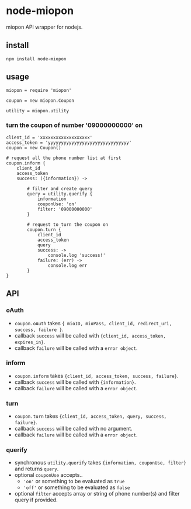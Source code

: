 # node-miopon
miopon API wrapper for nodejs.

## install
`npm install node-miopon`

## usage
`miopon = require 'miopon'`

`coupon = new miopon.Coupon`

`utility = miopon.utility`


### turn the coupon of number '09000000000' on
    client_id = 'xxxxxxxxxxxxxxxxxxx'
    access_token = 'yyyyyyyyyyyyyyyyyyyyyyyyyyyyyyy'        
    coupon = new Coupon()

    # request all the phone number list at first
    coupon.inform {
        client_id
        access_token
        success: ({information}) ->

            # filter and create query
            query = utility.querify {
                information
                couponUse: 'on'
                filter: '09000000000'
            }

            # request to turn the coupon on
            coupon.turn {
                client_id
                access_token
                query
                success: ->
                    console.log 'success!'
                failure: (err) ->
                    console.log err
            }
    }




## API

### oAuth

- `coupon.oAuth` takes `{ mioID, mioPass, client_id, redirect_uri, success, failure }`.
- callback `success` will be called with `{client_id, access_token, expires_in}`.
- callback `failure`  will be called with a `error object`.

### inform

- `coupon.inform` takes `{client_id, access_token, success, failure}`.
- callback `success` will be called with `{information}`.
- callback `failure`  will be called with a `error object`.

### turn

- `coupon.turn` takes `{client_id, access_token, query, success, failure}`.
- callback `success` will be called with no argument.
- callback `failure`  will be called with a `error object`.

### querify

- synchronous `utility.querify` takes `{information, couponUse, filter}` and returns `query`.
- optional `couponUse` accepts..
    + `'on'` or something to be evaluated as `true`
    + `'off'` or something to be evaluated as `false`
- optional `filter` accepts array or string of phone number(s) and filter query if provided.
